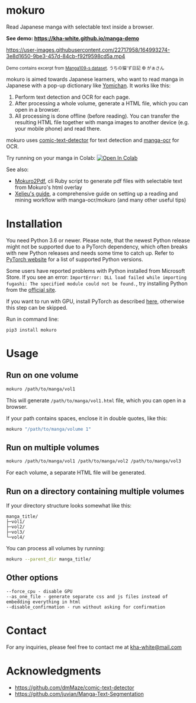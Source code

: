 # mokuro

Read Japanese manga with selectable text inside a browser.

**See demo: https://kha-white.github.io/manga-demo**

https://user-images.githubusercontent.com/22717958/164993274-3e8d1650-9be3-457d-84cb-f92f9598cd5a.mp4

<sup>Demo contains excerpt from [Manga109-s dataset](http://www.manga109.org/en/download_s.html). うちの猫’ず日記 © がぁさん</sup>

mokuro is aimed towards Japanese learners, who want to read manga in Japanese with a pop-up dictionary like [Yomichan](https://github.com/FooSoft/yomichan).
It works like this:
1. Perform text detection and OCR for each page.
2. After processing a whole volume, generate a HTML file, which you can open in a browser.
3. All processing is done offline (before reading). You can transfer the resulting HTML file together with manga images to
another device (e.g. your mobile phone) and read there.

mokuro uses [comic-text-detector](https://github.com/dmMaze/comic-text-detector) for text detection
and [manga-ocr](https://github.com/kha-white/manga-ocr) for OCR.

Try running on your manga in Colab: [![Open In Colab](https://colab.research.google.com/assets/colab-badge.svg)](https://colab.research.google.com/github/kha-white/mokuro/blob/master/notebooks/mokuro_demo.ipynb)

See also:
- [Mokuro2Pdf](https://github.com/Kartoffel0/Mokuro2Pdf), cli Ruby script to generate pdf files with selectable text from Mokuro's html overlay
- [Xelieu's guide](https://xelieu.github.io/jp-lazy-guide/setupMangaOnPC/), a comprehensive guide on setting up a reading and mining workflow with manga-ocr/mokuro (and many other useful tips)

# Installation

You need Python 3.6 or newer. Please note, that the newest Python release might not be supported due to a PyTorch dependency, which often breaks with new Python releases and needs some time to catch up.
Refer to [PyTorch website](https://pytorch.org/get-started/locally/) for a list of supported Python versions.

Some users have reported problems with Python installed from Microsoft Store. If you see an error:
`ImportError: DLL load failed while importing fugashi: The specified module could not be found.`,
try installing Python from the [official site](https://www.python.org/downloads).

If you want to run with GPU, install PyTorch as described [here](https://pytorch.org/get-started/locally/#start-locally),
otherwise this step can be skipped.

Run in command line:

```commandline
pip3 install mokuro
```

# Usage

## Run on one volume

```bash
mokuro /path/to/manga/vol1
```

This will generate `/path/to/manga/vol1.html` file, which you can open in a browser.

If your path contains spaces, enclose it in double quotes, like this:

```bash
mokuro "/path/to/manga/volume 1"
```

## Run on multiple volumes

```bash
mokuro /path/to/manga/vol1 /path/to/manga/vol2 /path/to/manga/vol3
```

For each volume, a separate HTML file will be generated.

## Run on a directory containing multiple volumes

If your directory structure looks somewhat like this:
```
manga_title/
├─vol1/
├─vol2/
├─vol3/
└─vol4/
```

You can process all volumes by running:

```bash
mokuro --parent_dir manga_title/
```

## Other options

```
--force_cpu - disable GPU
--as_one_file - generate separate css and js files instead of embedding everything in html
--disable_confirmation - run without asking for confirmation
```

# Contact
For any inquiries, please feel free to contact me at kha-white@mail.com

# Acknowledgments

- https://github.com/dmMaze/comic-text-detector
- https://github.com/juvian/Manga-Text-Segmentation
